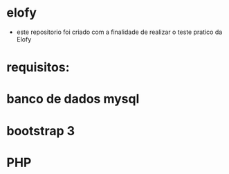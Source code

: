 # elofy
* este repositorio foi criado com a finalidade de realizar o teste pratico da Elofy
# requisitos:
# banco de dados mysql
# bootstrap 3
# PHP

